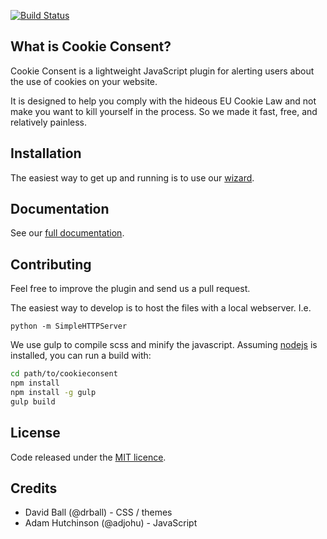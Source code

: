 [![Build Status](https://travis-ci.org/insites/cookieconsent.svg)](https://travis-ci.org/insites/cookieconsent)

## What is Cookie Consent? 

Cookie Consent is a lightweight JavaScript plugin for alerting users about the use of cookies on your website.

It is designed to help you comply with the hideous EU Cookie Law and not make you want to kill yourself in the process. So we made it fast, free, and relatively painless.

## Installation

The easiest way to get up and running is to use our [wizard](https://cookieconsent.insites.com/download/). 

## Documentation 

See our [full documentation](https://cookieconsent.insites.com/documentation/).

## Contributing

Feel free to improve the plugin and send us a pull request.  

The easiest way to develop is to host the files with a local webserver. I.e. 
```
python -m SimpleHTTPServer
```

We use gulp to compile scss and minify the javascript. Assuming [nodejs](http://nodejs.org/) is installed, you can run a build with:

```sh
cd path/to/cookieconsent
npm install
npm install -g gulp
gulp build
```

## License
Code released under the [MIT licence](http://opensource.org/licenses/MIT).

## Credits

+ David Ball (@drball) - CSS / themes  
+ Adam Hutchinson (@adjohu) - JavaScript
